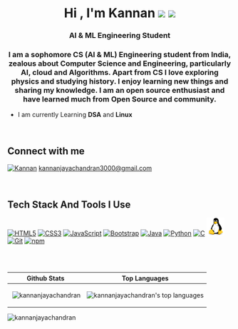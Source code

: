 <h1 align="center">Hi , I'm Kannan <img src="https://media.giphy.com/media/hvRJCLFzcasrR4ia7z/giphy.gif" width="28"> <img src="https://emojis.slackmojis.com/emojis/images/1531849430/4246/blob-sunglasses.gif?1531849430" width="28"/></h3></h1>
<h3 align="center">AI & ML Engineering Student</h3>



<h3 align="center"> I am a sophomore CS (AI &  ML) Engineering student from India, zealous about Computer Science and Engineering, particularly AI, cloud and Algorithms. Apart from CS I love exploring physics and studying history. I enjoy learning new things and sharing my knowledge. I  am an open source enthusiast and have learned much from Open Source and community. </h3>

- I am currently Learning  __DSA__ and __Linux__

<br> 

## Connect with me

<a href="https://twitter.com/kannanj362" title="TWITTER" ><img src="https://raw.githubusercontent.com/rahuldkjain/github-profile-readme-generator/master/src/images/icons/Social/twitter.svg" alt="Kannan" height="30" width="40" /></a>
  kannanjayachandran3000@gmail.com 

<br>

## Tech Stack And Tools I Use
<a href="https://www.w3.org/TR/html5/" title="HTML5"><img src="https://github.com/get-icon/geticon/raw/master/icons/html-5.svg" alt="HTML5" width="40px" height="40px"></a>
<a href="https://www.w3.org/TR/CSS/" title="CSS3"><img src="https://github.com/get-icon/geticon/raw/master/icons/css-3.svg" alt="CSS3" width="40px" height="40px"></a>
<a href="https://developer.mozilla.org/en-US/docs/Web/JavaScript" title="JavaScript"><img src="https://github.com/get-icon/geticon/raw/master/icons/javascript.svg" alt="JavaScript" width="40px" height="40px"></a>
<a href="https://getbootstrap.com/" title="Bootstrap"><img src="https://github.com/get-icon/geticon/raw/master/icons/bootstrap.svg" alt="Bootstrap" width="40px" height="40px"></a>
<a href="https://www.java.com/" title="Java"><img src="https://github.com/get-icon/geticon/raw/master/icons/java.svg" alt="Java" width="40px" height="40px"></a>
<a href="https://www.python.org/" title="Python"><img src="https://github.com/get-icon/geticon/raw/master/icons/python.svg" alt="Python" width="40px" height="40px"></a>
<a href="https://en.wikipedia.org/wiki/C_(programming_language)" title="C"><img src="https://github.com/get-icon/geticon/raw/master/icons/c.svg" alt="C" width="40px" height="40px"></a>
<a href="https://www.linux.org/" title="_blank"><img src="https://raw.githubusercontent.com/devicons/devicon/master/icons/linux/linux-original.svg" alt="Linux" width="40px" height="40px"></a>
<a href="https://git-scm.com/" title="Git"><img src="https://github.com/get-icon/geticon/raw/master/icons/git-icon.svg" alt="Git" width="40px" height="40px"></a>
<a href="https://www.npmjs.com/" title="npm"><img src="https://github.com/get-icon/geticon/raw/master/icons/npm.svg" alt="npm" width="40px" height="40px"></a>


<br>
<br>

 
| Github Stats | Top Languages |
| --- | --- |
| <p>&nbsp;<img align="center" src="https://github-readme-stats.vercel.app/api?username=kannanjayachandran&show_icons=true&locale=en" alt="kannanjayachandran" /></p> | ![kannanjayachandran's top languages](https://github-readme-stats.vercel.app/api/top-langs/?username=kannanjayachandran&show_icons=true&title_color=f6c32c&icon_color=f6c32c&text_color=9f9f9f&bg_color=151515&count_private=true&layout=compact) |


<p align="left"> <img src="https://komarev.com/ghpvc/?username=kannanjayachandran&label=Profile%20views&color=0e75b6&style=flat" alt="kannanjayachandran" /> </p>



